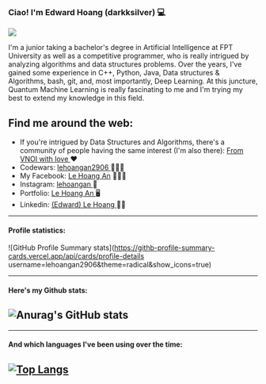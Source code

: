 ### Ciao! I'm Edward Hoang (darkksilver) 💻


<img src="https://raw.githubusercontent.com/lehoangan2906/lehoangan2906/main/Screen%20Shot%202022-08-05%20at%203.11.04%20PM.png"/>

I'm a junior taking a bachelor's degree in Artificial Intelligence at FPT University as well as a competitive programmer, who is really intrigued by analyzing algorithms and data structures problems. Over the years, I've gained some experience in C++, Python, Java, Data structures & Algorithms, bash, git, and, most importantly, Deep Learning. At this juncture, Quantum Machine Learning is really fascinating to me and I'm trying my best to extend my knowledge in this field.

## Find me around the web: <a href = "https://www.linkedin.com/in/edward-hoang-31bb34220/" ></a><br />

 - If you're intrigued by Data Structures and Algorithms, there's a community of people having the same interest (I'm also there): <a href = "https://discord.gg/b7KrXfpp"> From VNOI with love </a> ❤️ 
 - Codewars: <a href = "https://www.codewars.com/users/lehoangan2906">lehoangan2906 </a> 🧑🏻‍💻
 - My Facebook: <a href= "https://www.facebook.com/le.hoangan.182940/">Le Hoang An</a> 🙎🏻‍♂️
 - Instagram: <a href = "https://www.instagram.com/__lehoangan/">lehoangan </a> 🌊
 - Portfolio: <a href = "https://lehoangan.vercel.app/">Le Hoang An </a> 🖥
 - Linkedin: <a href = "https://www.linkedin.com/in/edward-hoang-31bb34220/">(Edward) Le Hoang </a> 🙋🏻<br />
 
--------------------------------------------------------------------------------------------
#### Profile statistics:
![GitHub Profile Summary stats](https://githb-profile-summary-cards.vercel.app/api/cards/profile-details username=lehoangan2906&theme=radical&show_icons=true)

--------------------------------------------------------------------------------------------
#### Here's my Github stats:
![Anurag's GitHub stats](https://github-readme-stats.vercel.app/api?username=lehoangan2906&show_icons=true&theme=radical)
-----------------------------------------------------------------

--------------------------------------------------------------------------------------------
#### And which languages I've been using over the time:
[![Top Langs](https://github-readme-stats.vercel.app/api/top-langs/?username=lehoangan2906&layout=compact)](https://github.com/anuraghazra/github-readme-stats)
--------------------------------------------------------------------------------------------




